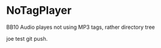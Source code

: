 NoTagPlayer
===========

BB10 Audio playes not using MP3 tags, rather directory tree

joe test git push.
